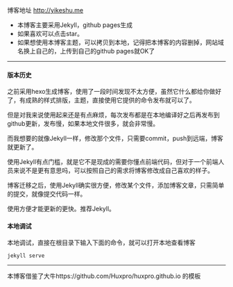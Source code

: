 博客地址 http://yikeshu.me

- 本博客主要采用Jekyll，github pages生成
- 如果喜欢可以点击star。
- 如果想使用本博客主题，可以拷贝到本地，记得把本博客的内容删掉，网站域名换上自己的，上传到自己的github pages就OK了


---
#### 版本历史

之前采用hexo生成博客，使用了一段时间发现不太方便，虽然它什么都给你做好了，有成熟的样式排版，主题，直接使用它提供的命令发布就可以了。

但是对我来说使用起来还是有点麻烦，每次发布都是在本地编译好之后再发布到github更新，发布慢，如果本地文件很多，就会非常慢。

而我想要的就像Jekyll一样，修改那个文件，只需要commit，push到远端，博客就更新了。

使用Jekyll有点门槛，就是它不是现成的需要你懂点前端代码，但对于一个前端人员来说不是更有意思吗，可以按照自己的需求将博客修改成自己喜欢的样子。

博客迁移之后，使用Jekyll确实很方便，修改某个文件，添加博客文章，只需简单的提交，就像提交代码一样。

使用方便才能更新的更快。推荐Jekyll。

#### 本地调试

本地调试，直接在根目录下输入下面的命令，就可以打开本地查看博客

```
jekyll serve
```
---

本博客借鉴了大牛https://github.com/Huxpro/huxpro.github.io 的模板
